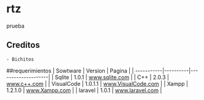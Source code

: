 # rtz
prueba
 ## Creditos
    - Bichitos
##requerimientos
| Sowtware   | Version  |       Pagina       |
| -----------|----------|--------------------|
| Sqlite     | 1.0.1    | www.sqlite.com     |
| C++        | 2.0.3    | www.c++.com        |
| VisualCode | 1.0.1.1  | www.VisualCode.com |
| Xampp      | 1.2.1.0  | www.Xampp.com      |
| laravel    | 1.0.1    | www.laravel.com    |
